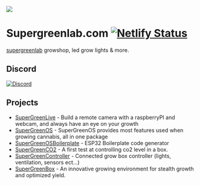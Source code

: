 ![](https://raw.githubusercontent.com/supergreenlab/supergreenlab.com/master/assets/img/logo.png)



# Supergreenlab.com [![Netlify Status](https://api.netlify.com/api/v1/badges/b08c6552-21af-4c20-8915-bd4094e82332/deploy-status)](https://app.netlify.com/sites/modest-ptolemy-9508e6/deploys)
[supergreenlab](https://supergreenlab.com) growshop, led grow lights & more.

## Discord
[![Discord](https://img.shields.io/discord/561976602192510978.svg)](https://discord.gg/z86RNjq)

## Projects

- [SuperGreenLive](https://github.com/supergreenlab/SuperGreenLive) - Build a remote camera with a raspberryPI and webcam, and always have an eye on your growth
- [SuperGreenOS](https://github.com/supergreenlab/SuperGreenOS) - SuperGreenOS provides most features used when growing cannabis, all in one package
- [SuperGreenOSBoilerplate](https://github.com/supergreenlab/SuperGreenOSBoilerplate) - ESP32 Boilerplate code generator 
- [SuperGreenCO2](https://github.com/supergreenlab/SuperGreenCO2) - A first test at controlling co2 level in a box.
- [SuperGreenController](https://github.com/supergreenlab/SuperGreenController) - Connected grow box controller (lights, ventilation, sensors ect...)
- [SuperGreenBox](https://github.com/supergreenlab/SuperGreenBox) - An innovative growing environment for stealth growth and optimized yield. 

